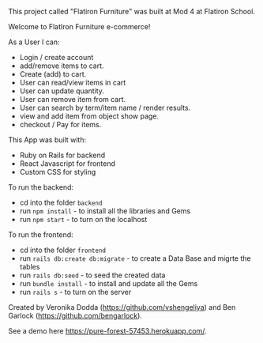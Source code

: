 This project called "Flatiron Furniture" was built at Mod 4 at Flatiron School.

Welcome to FlatIron Furniture e-commerce!

As a User I can:

 -  Login / create account 
 -  add/remove items to cart. 
 - Create (add) to cart. 
 - User can read/view items in cart
 - User can update quantity. 
 - User can remove item from cart. 
 - User can search by term/item name / render results.
 - view and add item from object show page.
 -  checkout / Pay for items. 

 This App was built with:

 - Ruby on Rails for backend 
 - React Javascript for frontend
 - Custom CSS for styling

To run the backend:

 - cd into the folder `backend`
 - run `npm install` - to install all the libraries and Gems
 - run `npm start` - to turn on the localhost


To run the frontend:

 - cd into the folder `frontend`
 - run `rails db:create db:migrate` - to create a Data Base and migrte the tables
 - run `rails db:seed` - to seed the created data
 - run `bundle install` - to install and update all the Gems
 - run `rails s` - to turn on the server

 Created by Veronika Dodda (https://github.com/vshengeliya) and Ben Garlock (https://github.com/bengarlock). 
 
 See a demo here https://pure-forest-57453.herokuapp.com/. 
